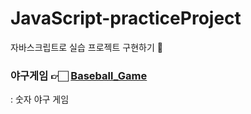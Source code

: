 # JavaScript-practiceProject

자바스크립트로 실습 프로젝트 구현하기 🔨

### 야구게임 👉🏻 [Baseball_Game](#Baseball_Game)

: 숫자 야구 게임

